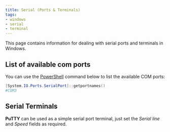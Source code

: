 ```yaml
---
title: Serial (Ports & Terminals)
tags:
- windows
- serial
- terminal
---
```


This page contains information for dealing with serial ports and terminals in Windows.
<!--more-->

## List of available com ports

You can use the [PowerShell](../../languages/powershell) command below to list the available COM ports:

```powershell
[System.IO.Ports.SerialPort]::getportnames()
#COM3
```

## Serial Terminals

**PuTTY** can be used as a simple serial port terminal, just set the _Serial line_ and _Speed_ fields as required.

